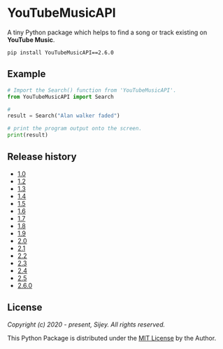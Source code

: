 # YouTubeMusicAPI

A tiny Python package which helps to find a song or track existing on **YouTube Music**.

```
pip install YouTubeMusicAPI==2.6.0
```

## Example

```python
# Import the Search() function from 'YouTubeMusicAPI'.
from YouTubeMusicAPI import Search

# 
result = Search("Alan walker faded")

# print the program output onto the screen.
print(result)
```

## Release history

- [1.0](https://pypi.org/project/YouTubeMusicAPI/1.0/)
- [1.2](https://pypi.org/project/YouTubeMusicAPI/1.2/)
- [1.3](https://pypi.org/project/YouTubeMusicAPI/1.3/)
- [1.4](https://pypi.org/project/YouTubeMusicAPI/1.4/)
- [1.5](https://pypi.org/project/YouTubeMusicAPI/1.5/)
- [1.6](https://pypi.org/project/YouTubeMusicAPI/1.6/)
- [1.7](https://pypi.org/project/YouTubeMusicAPI/1.7/)
- [1.8](https://pypi.org/project/YouTubeMusicAPI/1.8/)
- [1.9](https://pypi.org/project/YouTubeMusicAPI/1.9/)
- [2.0](https://pypi.org/project/YouTubeMusicAPI/2.0/)
- [2.1](https://pypi.org/project/YouTubeMusicAPI/2.1/)
- [2.2](https://pypi.org/project/YouTubeMusicAPI/2.2/)
- [2.3](https://pypi.org/project/YouTubeMusicAPI/2.3/)
- [2.4](https://pypi.org/project/YouTubeMusicAPI/2.4/)
- [2.5](https://pypi.org/project/YouTubeMusicAPI/2.5/)
- [2.6.0](https://pypi.org/project/YouTubeMusicAPI/2.6.0/)
<!-- - []() -->

## License

*Copyright (c) 2020 - present, Sijey. All rights reserved.*

This Python Package is distributed under the [MIT License](https://mit-license.org/) by the Author.
